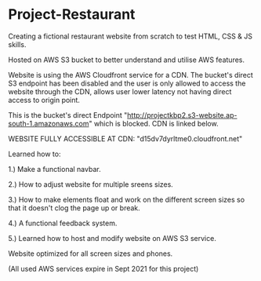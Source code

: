 # Project-Restaurant
Creating a fictional restaurant website from scratch to test HTML, CSS &amp; JS skills.

Hosted on AWS S3 bucket to better understand and utilise AWS features.

Website is using the AWS Cloudfront service for a CDN. The bucket's direct S3 endpoint has been disabled and the user is only allowed to access the website through the CDN, allows user lower latency not having direct access to origin point.

This is the bucket's direct Endpoint "http://projectkbp2.s3-website.ap-south-1.amazonaws.com" which is blocked. CDN is linked below.

WEBSITE FULLY ACCESSIBLE AT CDN:  "d15dv7dyrltme0.cloudfront.net"

Learned how to: 

1.) Make a functional navbar. 

2.) How to adjust website for multiple sreens sizes. 

3.) How to make elements float and work on the different screen sizes so that it doesn't clog the page up or break. 

4.) A functional feedback system.

5.) Learned how to host and modify website on AWS S3 service.


Website optimized for all screen sizes and phones.

(All used AWS services expire in Sept 2021 for this  project)

